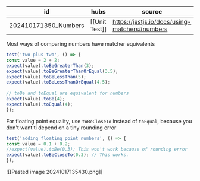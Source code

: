 
| id                   | hubs          | source                                        |
| -------------------- | ------------- | --------------------------------------------- |
| 202410171350_Numbers | [[Unit Test]] | https://jestjs.io/docs/using-matchers#numbers |
Most ways of comparing numbers have matcher equivalents
```ts
test('two plus two', () => {  
const value = 2 + 2;  
expect(value).toBeGreaterThan(3);  
expect(value).toBeGreaterThanOrEqual(3.5);  
expect(value).toBeLessThan(5);  
expect(value).toBeLessThanOrEqual(4.5);  
  
// toBe and toEqual are equivalent for numbers  
expect(value).toBe(4);  
expect(value).toEqual(4);  
});
```
For floating point equality, use `toBeCloseTo` instead of `toEqual`, because you don't want ti depend on a tiny rounding error
```ts
test('adding floating point numbers', () => {  
const value = 0.1 + 0.2;  
//expect(value).toBe(0.3); This won't work because of rounding error  
expect(value).toBeCloseTo(0.3); // This works.  
});
```
![[Pasted image 20241017135430.png]]
